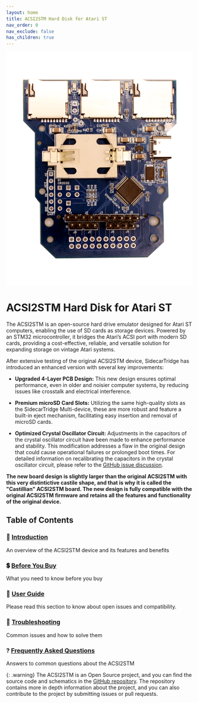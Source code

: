 ```yaml
---
layout: home
title: ACSI2STM Hard Disk for Atari ST
nav_order: 0
nav_exclude: false
has_children: true
---
```



![ACSI2STM Hard Disk](/acsi2stm-atari-st/assets/images/ACSI2STM2-TOP.png)

# ACSI2STM Hard Disk for Atari ST

The ACSI2STM is an open-source hard drive emulator designed for Atari ST computers, enabling the use of SD cards as storage devices. Powered by an STM32 microcontroller, it bridges the Atari’s ACSI port with modern SD cards, providing a cost-effective, reliable, and versatile solution for expanding storage on vintage Atari systems.

After extensive testing of the original ACSI2STM device, SidecarTridge has introduced an enhanced version with several key improvements:

- **Upgraded 4-Layer PCB Design:** This new design ensures optimal performance, even in older and noisier computer systems, by reducing issues like crosstalk and electrical interference.

- **Premium microSD Card Slots:** Utilizing the same high-quality slots as the SidecarTridge Multi-device, these are more robust and feature a built-in eject mechanism, facilitating easy insertion and removal of microSD cards.

- **Optimized Crystal Oscillator Circuit:** Adjustments in the capacitors of the crystal oscillator circuit have been made to enhance performance and stability. This modification addresses a flaw in the original design that could cause operational failures or prolonged boot times. For detailed information on recalibrating the capacitors in the crystal oscillator circuit, please refer to the [GitHub issue discussion](https://github.com/retro16/acsi2stm/issues/58). 

**The new board design is slightly larger than the original ACSI2STM with this very distintictive castile shape, and that is why it is called the "Castillian" ACSI2STM board. The new design is fully compatible with the original ACSI2STM firmware and retains all the features and functionality of the original device.**

## Table of Contents

<h3>📘 <a href="/acsi2stm-atari-st/introduction/">Introduction</a></h3>
<p>An overview of the ACSI2STM device and its features and benefits</p>

<h3>💲 <a href="/acsi2stm-atari-st/before-buy/">Before You Buy</a></h3>
<p>What you need to know before you buy</p>

<h3>🤝 <a href="/acsi2stm-atari-st/user-guide/">User Guide</a></h3>
<p>Please read this section to know about open issues and compatibility.</p>

<h3>🔧 <a href="/acsi2stm-atari-st/troubleshooting/">Troubleshooting</a></h3>
<p>Common issues and how to solve them</p>

<h3>? <a href="/acsi2stm-atari-st/faq/">Frequently Asked Questions</a></h3>
<p>Answers to common questions about the ACSI2STM</p>

{: .warning}
The ACSI2STM is an Open Source project, and you can find the source code and schematics in the [GitHub repository](https://github.com/retro16/acsi2stm/). The repository contains more in depth information about the project, and you can also contribute to the project by submitting issues or pull requests.


